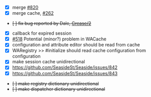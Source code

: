 - [x] merge [#820](https://github.com/SeasideSt/Seaside/issues/820)
- [x] merge cache, [#262](https://github.com/SeasideSt/Seaside/issues/262)
- ~~[ ] fix bug reported by Dale, [Grease/2](https://github.com/SeasideSt/Grease/issues/2)~~
- [x] callback for expired session
- [X] [#518](https://github.com/SeasideSt/Seaside/issues/518) Potential (minor?) problem in WACache
- [X] configuration and attribute editor should be read from cache
- [x] WARegistry >> #initialize should read cache configuration from configuration
- [x] make session cache unidirectional
- [x] https://github.com/SeasideSt/Seaside/issues/842
- [x] https://github.com/SeasideSt/Seaside/issues/843
- ~~[ ] make registry dictionary unidirectional~~
- ~~[ ] make dispatcher dictionary unidirectional~~